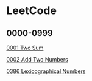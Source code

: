 # LeetCode

## 0000-0999
[0001 Two Sum](src/Q_0000_0999/TwoSum.java)

[0002 Add Two Numbers](src/Q_0000_0999/AddTwoNumbers.java)

[0386 Lexicographical Numbers](src/Q_0000_0999/LexicographicalNumbers.java)